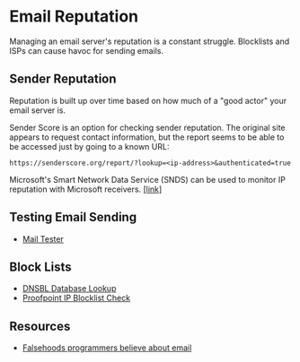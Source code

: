 # Email Reputation

Managing an email server's reputation is a constant struggle. Blocklists and
ISPs can cause havoc for sending emails.

## Sender Reputation

Reputation is built up over time based on how much of a "good actor" your email
server is.

Sender Score is an option for checking sender reputation. The original site
appears to request contact information, but the report seems to be able to be
accessed just by going to a known URL:

    https://senderscore.org/report/?lookup=<ip-address>&authenticated=true

Microsoft's Smart Network Data Service (SNDS) can be used to monitor IP
reputation with Microsoft receivers.
[[link]](https://sendersupport.olc.protection.outlook.com/snds/index.aspx)

## Testing Email Sending

- [Mail Tester](https://www.mail-tester.com)

## Block Lists

- [DNSBL Database Lookup](https://www.dnsbl.info/dnsbl-database-check.php)
- [Proofpoint IP Blocklist Check](https://ipcheck.proofpoint.com/)

## Resources

- [Falsehoods programmers believe about
  email](https://beesbuzz.biz/code/439-Falsehoods-programmers-believe-about-email)
